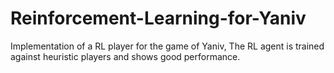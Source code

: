 # Reinforcement-Learning-for-Yaniv
Implementation of a RL player for the game of Yaniv, 
The RL agent is trained against heuristic players and shows good performance.
